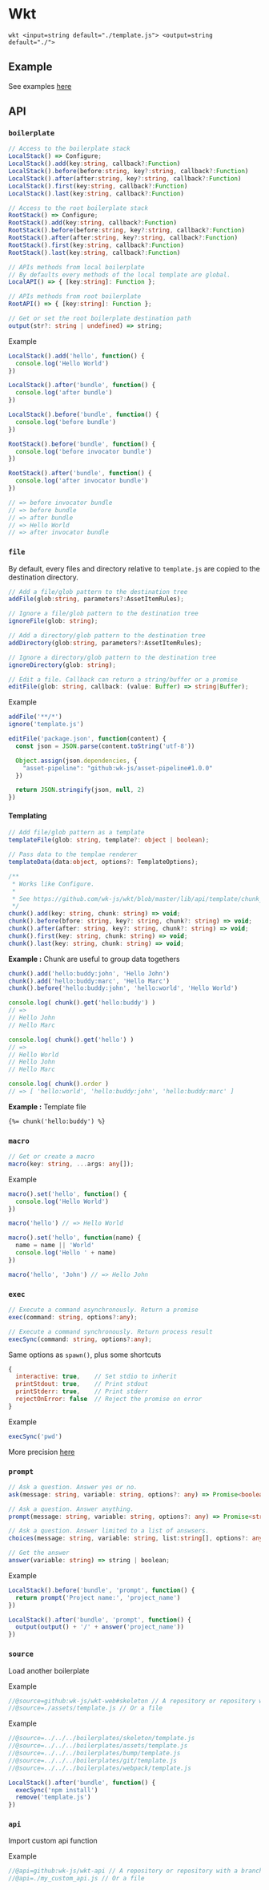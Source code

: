 # Wkt

```
wkt <input=string default="./template.js"> <output=string default="./">
```

## Example

See examples [here](https://github.com/wk-js/wkt-web)

## API

### `boilerplate`

```ts
// Access to the boilerplate stack
LocalStack() => Configure;
LocalStack().add(key:string, callback?:Function)
LocalStack().before(before:string, key?:string, callback?:Function)
LocalStack().after(after:string, key?:string, callback?:Function)
LocalStack().first(key:string, callback?:Function)
LocalStack().last(key:string, callback?:Function)
```

```ts
// Access to the root boilerplate stack
RootStack() => Configure;
RootStack().add(key:string, callback?:Function)
RootStack().before(before:string, key?:string, callback?:Function)
RootStack().after(after:string, key?:string, callback?:Function)
RootStack().first(key:string, callback?:Function)
RootStack().last(key:string, callback?:Function)
```

```ts
// APIs methods from local boilerplate
// By defaults every methods of the local template are global.
LocalAPI() => { [key:string]: Function };
```

```ts
// APIs methods from root boilerplate
RootAPI() => { [key:string]: Function };
```

```ts
// Get or set the root boilerplate destination path
output(str?: string | undefined) => string;
```

Example
```js
LocalStack().add('hello', function() {
  console.log('Hello World')
})

LocalStack().after('bundle', function() {
  console.log('after bundle')
})

LocalStack().before('bundle', function() {
  console.log('before bundle')
})

RootStack().before('bundle', function() {
  console.log('before invocator bundle')
})

RootStack().after('bundle', function() {
  console.log('after invocator bundle')
})

// => before invocator bundle
// => before bundle
// => after bundle
// => Hello World
// => after invocator bundle
```

### `file`

By default, every files and directory relative to `template.js` are copied to the destination directory.

```ts
// Add a file/glob pattern to the destination tree
addFile(glob:string, parameters?:AssetItemRules);
```

```ts
// Ignore a file/glob pattern to the destination tree
ignoreFile(glob: string);
```

```ts
// Add a directory/glob pattern to the destination tree
addDirectory(glob:string, parameters?:AssetItemRules);
```

```ts
// Ignore a directory/glob pattern to the destination tree
ignoreDirectory(glob: string);
```

```ts
// Edit a file. Callback can return a string/buffer or a promise
editFile(glob: string, callback: (value: Buffer) => string|Buffer);
```

Example

```js
addFile('**/*')
ignore('template.js')

editFile('package.json', function(content) {
  const json = JSON.parse(content.toString('utf-8'))

  Object.assign(json.dependencies, {
    "asset-pipeline": "github:wk-js/asset-pipeline#1.0.0"
  })

  return JSON.stringify(json, null, 2)
})
```

#### Templating

```ts
// Add file/glob pattern as a template
templateFile(glob: string, template?: object | boolean);
```

```ts
// Pass data to the templae renderer
templateData(data:object, options?: TemplateOptions);
```

```ts
/**
 * Works like Configure.
 *
 * See https://github.com/wk-js/wkt/blob/master/lib/api/template/chunk_stack.ts
 */
chunk().add(key: string, chunk: string) => void;
chunk().before(bfore: string, key?: string, chunk?: string) => void;
chunk().after(after: string, key?: string, chunk?: string) => void;
chunk().first(key: string, chunk: string) => void;
chunk().last(key: string, chunk: string) => void;
```

**Example :** Chunk are useful to group data togethers

```ts
chunk().add('hello:buddy:john', 'Hello John')
chunk().add('hello:buddy:marc', 'Hello Marc')
chunk().before('hello:buddy:john', 'hello:world', 'Hello World')

console.log( chunk().get('hello:buddy') )
// =>
// Hello John
// Hello Marc

console.log( chunk().get('hello') )
// =>
// Hello World
// Hello John
// Hello Marc

console.log( chunk().order )
// => [ 'hello:world', 'hello:buddy:john', 'hello:buddy:marc' ]
```

**Example :** Template file

```txt
{%= chunk('hello:buddy') %}
```

### `macro`

```ts
// Get or create a macro
macro(key: string, ...args: any[]);
```

Example
```js
macro().set('hello', function() {
  console.log('Hello World')
})

macro('hello') // => Hello World

macro().set('hello', function(name) {
  name = name || 'World'
  console.log('Hello ' + name)
})

macro('hello', 'John') // => Hello John
```

### `exec`

```ts
// Execute a command asynchronously. Return a promise
exec(command: string, options?:any);
```

```ts
// Execute a command synchronously. Return process result
execSync(command: string, options?:any);
```

Same options as `spawn()`, plus some shortcuts

```js
{
  interactive: true,    // Set stdio to inherit
  printStdout: true,    // Print stdout
  printStderr: true,    // Print stderr
  rejectOnError: false  // Reject the promise on error
}
```

Example
```js
execSync('pwd')
```

More precision [here](https://github.com/wk-js/wkt/blob/master/lib/stack)

### `prompt`

```ts
// Ask a question. Answer yes or no.
ask(message: string, variable: string, options?: any) => Promise<boolean>;
```

```ts
// Ask a question. Answer anything.
prompt(message: string, variable: string, options?: any) => Promise<string>;
```

```ts
// Ask a question. Answer limited to a list of answsers.
choices(message: string, variable: string, list:string[], options?: any) => Promise<string>;
```

```ts
// Get the answer
answer(variable: string) => string | boolean;
```

Example

```js
LocalStack().before('bundle', 'prompt', function() {
  return prompt('Project name:', 'project_name')
})

LocalStack().after('bundle', 'prompt', function() {
  output(output() + '/' + answer('project_name'))
})
```

### `source`

Load another boilerplate

Example

```js
//@source=github:wk-js/wkt-web#skeleton // A repository or repository with a branch/tag
//@source=./assets/template.js // Or a file
```

Example
```js
//@source=../../../boilerplates/skeleton/template.js
//@source=../../../boilerplates/assets/template.js
//@source=../../../boilerplates/bump/template.js
//@source=../../../boilerplates/git/template.js
//@source=../../../boilerplates/webpack/template.js

LocalStack().after('bundle', function() {
  execSync('npm install')
  remove('template.js')
})
```

### `api`

Import custom api function

Example

```js
//@api=github:wk-js/wkt-api // A repository or repository with a branch/tag
//@api=./my_custom_api.js // Or a file
```